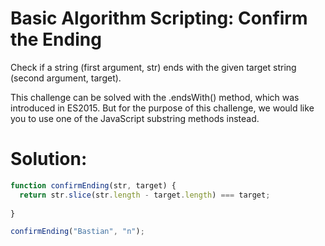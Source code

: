 # Basic Algorithm Scripting: Confirm the Ending
Check if a string (first argument, str) ends with the given target string (second argument, target).

This challenge can be solved with the .endsWith() method, which was introduced in ES2015. But for the purpose of this challenge, we would like you to use one of the JavaScript substring methods instead.
# Solution:
```javascript
function confirmEnding(str, target) {
  return str.slice(str.length - target.length) === target;
  
}

confirmEnding("Bastian", "n");
```